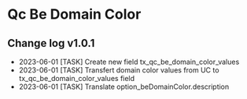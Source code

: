 # Qc Be Domain Color

## Change log v1.0.1
- 2023-06-01 [TASK] Create new field tx_qc_be_domain_color_values
- 2023-06-01 [TASK] Transfert domain color values from UC to tx_qc_be_domain_color_values field
- 2023-06-01 [TASK] Translate option_beDomainColor.description